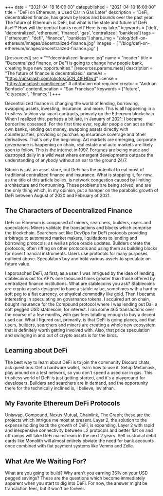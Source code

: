 +++
date = "2021-04-18 16:00:00"
datepublished = "2021-04-18 16:00:00"
title = "DeFi on Ethereum, a Used Car in Gas Later"
description = "DeFi, decentralized finance, has grown by leaps and bounds over the past year. The future of Ethereum is DeFi, but what is the state and future of DeFi itself? How will the central banks react? Here is my take."
keywords = ['defi', 'decentralized', 'ethereum', 'finance', 'gas', 'centralized', 'bankless']
tags = ["ethereum", "defi", "finance", "bankless"]
share_img = "/blog/defi-on-ethereum/images/decentralized-finance.jpg"
images = [
  "/blog/defi-on-ethereum/images/decentralized-finance.jpg"
]

[[resources]]
  src = "**decentralized-finance.jpg"
  name = "header"
  title = "Decentralized finance, or DeFi is going to change how people bank, creating huge new opportunities."
  [resources.params.meta]
    description = "The future of finance is decentralized."
    sameAs = "https://unsplash.com/photos/5CN_4tEHDw4"
    license = "https://unsplash.com/license" # attribution not required
    creator = "Andrian Bonfacio"
    contentLocation = "San Francisco"
    keywords = ["future", "cityscape", "finance"]
+++

Decentralized finance is changing the world of lending, borrowing, swapping 
assets, investing, insurance, and more. This is all happening in a trustless
fashion via smart contracts, primarly on the Ethereum blockchain. When I 
realized this, perhaps a bit late, in January of 2021; I became borderline 
obsessed. For the first time ever, regular people can act as their own 
banks, lending out money, swapping assets directly with counterparties, 
providing or purchasing insurance coverage and other derivatives. That's only 
the beginning. Art markets are emerging, corporate governance is happening on 
chain, real estate  and auto markets are likely soon to follow. This is 
the internet in 1997. Fortunes are being made and destroyed daily in a wild 
west where emergent developments outpace the understanding of anybody 
without an ear to the ground 24/7.

Bitcoin is just an asset store, but DeFi has the potential to eat most of 
traditional centralized finance and insurance. What is stopping it, for now, 
as the title of this article belies, is network congestion caused by limiting
architecture and frontrunning. Those problems are being solved, and are the 
only thing which, in my opinion, put a hamper on the parabolic growth of 
DeFi between August of 2020 and February of 2021.

## The Characters of Decentralized Finance

DeFi on Ethereum is composed of miners, searchers, builders, users and 
speculators. Miners validate the transactions and blocks which comprise the 
blockchain. Searchers act like DevOps for DeFi protocols providing 
arbitrage to automated market makers, liquidations to lending and borrowing 
protocols, as well as price oracle updates. Builders create the protocols, 
often riffing on other protocols and using them as building blocks for novel 
financial instruments. Users use protocols for many purposes outlined above.
Speculators buy and hold various assets to speculate on future value.

I approached DeFi, at first, as a user. I was intrigued by the idea of 
lending stablecoins out for APYs one thousand times greater than those 
offered by centralized finance institutions. What are stablecoins you ask? 
Stablecoins are crypto assets designed to have a stable value, sometimes 
with a hard or soft peg to a fiat currency, or physical commodity like 
gold. Then I became interesting in speculating on governance tokens.
I acquired art on chain, bought insurance for the Compound protocol where 
I was lending out Dai, a soft pegged USD stablecoin, for interest. I ran 
some 465 transactions over the course of a few months, with gas fees 
totalling enough to buy a decent used car. What I figured out, primarily, 
is that DeFi is going places, and that users, builders, searchers and 
miners are creating a whole new ecosystem that is definitely worth getting 
involved with. Also, that price speculation and swinging in and out of 
crypto assets is for the birds.

## Learning about DeFi

The best way to learn about DeFi is to join the community Discord chats, ask 
questions. Get a hardware wallet, learn how to use it. Setup Metamask, 
play around on a test network, so you don't spend a used car in gas. This 
trustless world of DeFi is just getting started, and it's a playground 
for developers. Builders and searchers are in demand, and the opportunity 
there for the technically inclined is, I believe, leviathan.

## My Favorite Ethereum DeFi Protocols

Uniswap, Compound, Nexus Mutual, Chainlink, The Graph; these are the projects 
which intrigue me most at present. Layer 2, the solution to the expense 
holding back the growth of DeFi, is expanding. Layer 2 with rapid and 
inexpensive connectivity between L2 protocols and better fiat on and off ramps
will take DeFi mainstream in the next 2 years. Self custodial debit cards 
like Monolith will almost entirely obviate the need for bank accounts once 
combined with fiat payment systems like Venmo and Zelle.

## What Are We Waiting For?

What are you going to build? Why aren't you earning 35% on your USD pegged 
savings? These are the questions which become immediately apparent when 
you start to dig into DeFi. For now, the answer might be transaction fees, 
but it won't be forever.

